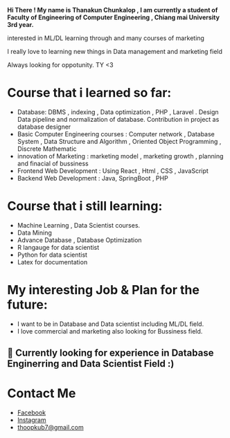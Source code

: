 
  **Hi There ! My name is Thanakun Chunkalop , I am currently a student of Faculty of Engineering of Computer Engineering , Chiang mai University 3rd year.**
  
  interested in ML/DL learning through and many courses of marketing
  
  I really love to learning new things in Data management and marketing field 
  
  Always looking for oppotunity. TY <3

# Course that i learned so far:
  - Database: DBMS , indexing , Data optimization , PHP , Laravel . Design Data pipeline and normalization of database. Contribution in project as database designer
  - Basic Computer Engineering courses : Computer network , Database System , Data Structure and Algorithm , Oriented Object Programming , Discrete Mathematic
  - innovation of Marketing : marketing model , marketing growth , planning and finacial of bussiness 
  - Frontend Web Development : Using React , Html , CSS , JavaScript 
  - Backend Web Development : Java, SpringBoot , PHP
 
# Course that i still learning:
  - Machine Learning , Data Scientist courses.
  - Data Mining
  - Advance Database , Database Optimization
  - R langauge for data scientist
  - Python for data scientist
  - Latex for documentation
  
# My interesting Job & Plan for the future:
  - I want to be in Database and Data scientist including ML/DL field.
  - I love commercial and marketing also looking for Bussiness field.


## 📌 Currently looking for experience in Database Enginerring and Data Scientist Field :)


# Contact Me
 - [Facebook](https://www.facebook.com/ThanakunChunkalop/)
 - [Instagram](https://www.instagram.com/_thoop_/)
 - thoopkub7@gmail.com
 

